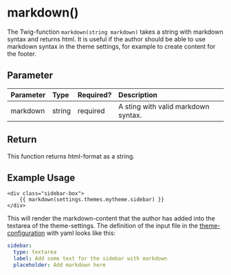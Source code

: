 # markdown()

The Twig-function `markdown(string markdown)` takes a string with markdown syntax and returns html. It is useful if the author should be able to use markdown syntax in the theme settings, for example to create content for the footer.

## Parameter

| Parameter | Type | Required? | Description | 
|:---|:---|:---|:---|
| markdown | string | required | A sting with valid markdown syntax. |

## Return 

This function returns html-format as a string.

## Example Usage

```
<div class="sidebar-box">
    {{ markdown(settings.themes.mytheme.sidebar) }}
</div>
```

This will render the markdown-content that the author has added into the textarea of the theme-settings. The definition of the input file in the [theme-configuration](/theme-developers/configuration-file) with yaml looks like this:

````Yaml
sidebar:
  type: textarea
  label: Add some text for the sidebar with markdown
  placeholder: Add markdown here
````

